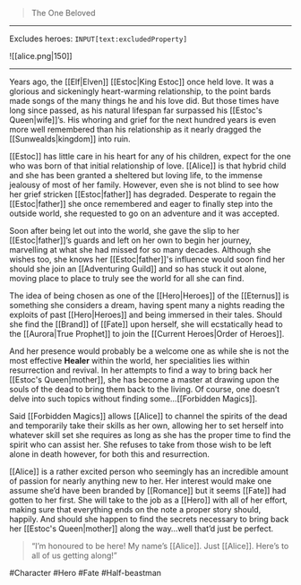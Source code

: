 >The One Beloved
---

Excludes heroes: `INPUT[text:excludedProperty]`

![[alice.png|150]]

---
Years ago, the [[Elf|Elven]] [[Estoc|King Estoc]] once held love. It was a glorious and sickeningly heart-warming relationship, to the point bards made songs of the many things he and his love did. But those times have long since passed, as his natural lifespan far surpassed his [[Estoc's Queen|wife]]’s. His whoring and grief for the next hundred years is even more well remembered than his relationship as it nearly dragged the [[Sunwealds|kingdom]] into ruin.

[[Estoc]] has little care in his heart for any of his children, expect for the one who was born of that initial relationship of love. [[Alice]] is that hybrid child and she has been granted a sheltered but loving life, to the immense jealousy of most of her family. However, even she is not blind to see how her grief stricken [[Estoc|father]] has degraded. Desperate to regain the [[Estoc|father]] she once remembered and eager to finally step into the outside world, she requested to go on an adventure and it was accepted.

Soon after being let out into the world, she gave the slip to her [[Estoc|father]]’s guards and left on her own to begin her journey, marvelling at what she had missed for so many decades. Although she wishes too, she knows her [[Estoc|father]]'s influence would soon find her should she join an [[Adventuring Guild]] and so has stuck it out alone, moving place to place to truly see the world for all she can find.

The idea of being chosen as one of the [[Hero|Heroes]] of the [[Eternus]] is something she considers a dream, having spent many a nights reading the exploits of past [[Hero|Heroes]] and being immersed in their tales. Should she find the [[Brand]] of [[Fate]] upon herself, she will ecstatically head to the [[Aurora|True Prophet]] to join the [[Current Heroes|Order of Heroes]].

And her presence would probably be a welcome one as while she is not the most effective **Healer** within the world, her specialities lies within resurrection and revival. In her attempts to find a way to bring back her [[Estoc's Queen|mother]], she has become a master at drawing upon the souls of the dead to bring them back to the living. Of course, one doesn’t delve into such topics without finding some…[[Forbidden Magics]].

Said [[Forbidden Magics]] allows [[Alice]] to channel the spirits of the dead and temporarily take their skills as her own, allowing her to set herself into whatever skill set she requires as long as she has the proper time to find the spirit who can assist her. She refuses to take from those wish to be left alone in death however, for both this and resurrection.

[[Alice]] is a rather excited person who seemingly has an incredible amount of passion for nearly anything new to her. Her interest would make one assume she’d have been branded by [[Romance]] but it seems [[Fate]] had gotten to her first. She will take to the job as a [[Hero]] with all of her effort, making sure that everything ends on the note a proper story should, happily. And should she happen to find the secrets necessary to bring back her [[Estoc's Queen|mother]] along the way…well that’d just be perfect.

>“I’m honoured to be here! My name’s [[Alice]]. Just [[Alice]]. Here’s to all of us getting along!”

#Character #Hero #Fate #Half-beastman 
